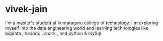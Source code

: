 # vivek-jain
i'm a master's student at kumaraguru college of technology. i'm exploring myself into the data engineering world and learning technologies like bigdata , hadoop , spark , and python &amp; mySql
